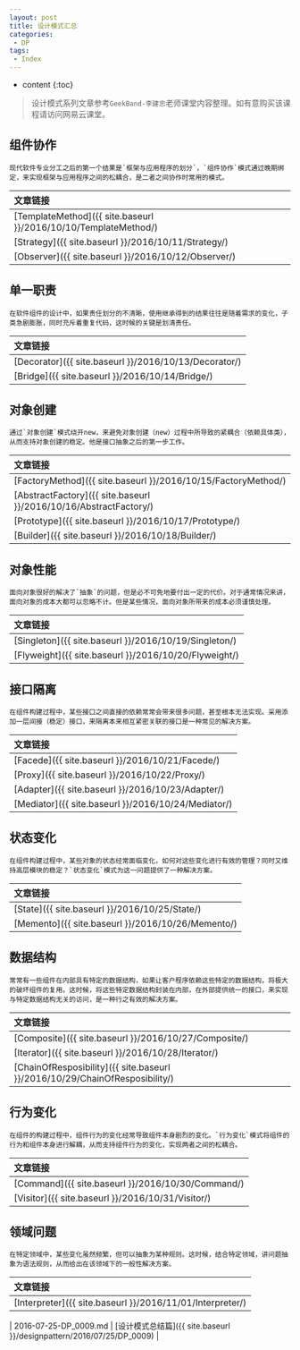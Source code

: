 ```yaml
---
layout: post
title: 设计模式汇总
categories: 
 - DP
tags:
 - Index
---
```


* content
{:toc}

> 设计模式系列文章参考`GeekBand-李建忠`老师课堂内容整理。如有意购买该课程请访问网易云课堂。




## 组件协作

	现代软件专业分工之后的第一个结果是`框架与应用程序的划分`，`组件协作`模式通过晚期绑定，来实现框架与应用程序之间的松耦合，是二者之间协作时常用的模式。

| 文章链接 |
| :------- |
| [TemplateMethod]({{ site.baseurl }}/2016/10/10/TemplateMethod/) |
| [Strategy]({{ site.baseurl }}/2016/10/11/Strategy/) |
| [Observer]({{ site.baseurl }}/2016/10/12/Observer/) |

## 单一职责

	在软件组件的设计中，如果责任划分的不清晰，使用继承得到的结果往往是随着需求的变化，子类急剧膨胀，同时充斥着重复代码，这时候的关键是划清责任。

| 文章链接 |
| :------- |
| [Decorator]({{ site.baseurl }}/2016/10/13/Decorator/) |
| [Bridge]({{ site.baseurl }}/2016/10/14/Bridge/) |

## 对象创建

	通过`对象创建`模式绕开new，来避免对象创建（new）过程中所导致的紧耦合（依赖具体类），从而支持对象创建的稳定。他是接口抽象之后的第一步工作。

| 文章链接 |
| :------- |
| [FactoryMethod]({{ site.baseurl }}/2016/10/15/FactoryMethod/) |
| [AbstractFactory]({{ site.baseurl }}/2016/10/16/AbstractFactory/) |
| [Prototype]({{ site.baseurl }}/2016/10/17/Prototype/) |
| [Builder]({{ site.baseurl }}/2016/10/18/Builder/) |

## 对象性能

	面向对象很好的解决了`抽象`的问题，但是必不可免地要付出一定的代价。对于通常情况来讲，面向对象的成本大都可以忽略不计。但是某些情况，面向对象所带来的成本必须谨慎处理。

| 文章链接 |
| :------- |
| [Singleton]({{ site.baseurl }}/2016/10/19/Singleton/) |
| [Flyweight]({{ site.baseurl }}/2016/10/20/Flyweight/) |

## 接口隔离

	在组件构建过程中，某些接口之间直接的依赖常常会带来很多问题，甚至根本无法实现。采用添加一层间接（稳定）接口，来隔离本来相互紧密关联的接口是一种常见的解决方案。

| 文章链接 |
| :------- |
| [Facede]({{ site.baseurl }}/2016/10/21/Facede/) |
| [Proxy]({{ site.baseurl }}/2016/10/22/Proxy/) |
| [Adapter]({{ site.baseurl }}/2016/10/23/Adapter/) |
| [Mediator]({{ site.baseurl }}/2016/10/24/Mediator/) |
	
## 状态变化

	在组件构建过程中，某些对象的状态经常面临变化，如何对这些变化进行有效的管理？同时又维持高层模块的稳定？`状态变化`模式为这一问题提供了一种解决方案。

| 文章链接 |
| :------- |
| [State]({{ site.baseurl }}/2016/10/25/State/) |
| [Memento]({{ site.baseurl }}/2016/10/26/Memento/) |

## 数据结构
	
	常常有一些组件在内部具有特定的数据结构，如果让客户程序依赖这些特定的数据结构，将极大的破坏组件的复用。这时候，将这些特定数据结构封装在内部，在外部提供统一的接口，来实现与特定数据结构无关的访问，是一种行之有效的解决方案。

| 文章链接 |
| :------- |
| [Composite]({{ site.baseurl }}/2016/10/27/Composite/) |
| [Iterator]({{ site.baseurl }}/2016/10/28/Iterator/) |
| [ChainOfResposibility]({{ site.baseurl }}/2016/10/29/ChainOfResposibility/) |

## 行为变化

	在组件的构建过程中，组件行为的变化经常导致组件本身剧烈的变化。`行为变化`模式将组件的行为和组件本身进行解耦，从而支持组件行为的变化，实现两者之间的松耦合。
	
| 文章链接 |
| :------- |
| [Command]({{ site.baseurl }}/2016/10/30/Command/) |
| [Visitor]({{ site.baseurl }}/2016/10/31/Visitor/) |

## 领域问题

	在特定领域中，某些变化虽然频繁，但可以抽象为某种规则。这时候，结合特定领域，讲问题抽象为语法规则，从而给出在该领域下的一般性解决方案。

| 文章链接 |
| :------- |
| [Interpreter]({{ site.baseurl }}/2016/11/01/Interpreter/) |

| 2016-07-25-DP_0009.md | [设计模式总结篇]({{ site.baseurl }}/designpattern/2016/07/25/DP_0009) |













